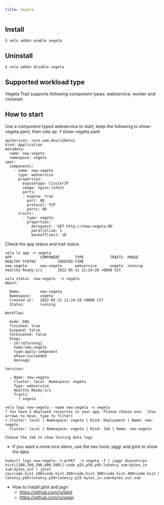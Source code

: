 ```yaml
---
title: Vegeta
---
```


## Install

```shell
$ vela addon enable vegeta
```

## Uninstall

```shell
$ vela addon disable vegeta
```

## Supported workload type

Vegeta Trait supports following component types: webservice, worker and cloneset.

## How to start

Use a component typed webservice to start, keep the following to show-vegeta.yaml, then vela up -f show-vegeta.yaml

```shell
apiVersion: core.oam.dev/v1beta1
kind: Application
metadata:
  name: new-vegeta
  namespace: vegeta
spec:
  components:
    - name: new-vegeta
      type: webservice
      properties:
        exposeType: ClusterIP
        image: nginx:latest
        ports:
        - expose: true
          port: 80
          protocol: TCP
          ports: 80
      traits:
        - type: vegeta
          properties:
            dorequest: 'GET http://show-vegeta:80'
            parallelism: 1
            backofflimit: 10
```

Check the app status and trait status

```shell
vela ls app -n vegeta
APP             COMPONENT       TYPE            TRAITS  PHASE   HEALTHY STATUS          CREATED-TIME
new-vegeta      new-vegeta      webservice      vegeta  running healthy Ready:1/1       2022-05-31 21:24:28 +0800 CST

vela status  new-vegeta  -n vegeta
About:

  Name:         new-vegeta
  Namespace:    vegeta
  Created at:   2022-05-31 21:24:28 +0800 CST
  Status:       running

Workflow:

  mode: DAG
  finished: true
  Suspend: false
  Terminated: false
  Steps
  - id:rqfzusuxgj
    name:new-vegeta
    type:apply-component
    phase:succeeded
    message:

Services:

  - Name: new-vegeta
    Cluster: local  Namespace: vegeta
    Type: webservice
    Healthy Ready:1/1
    Traits:
      ? vegeta

vela logs new-vegeta --name new-vegeta -n vegeta
? You have 2 deployed resources in your app. Please choose one:  [Use arrows to move, type to filter]
> Cluster: local | Namespace: vegeta | Kind: Deployment | Name: new-vegeta
  Cluster: local | Namespace: vegeta | Kind: Job | Name: new-vegeta

Choose the Job to show testing data logs
```

- If you want a more nice demo, use the two tools: jaggr and jplot to show the data
```shell
kubectl logs new-vegeta--1-qrh67  -n vegeta -f | jaggr @count=rps hist\[100,200,300,400,500\]:code p25,p50,p95:latency sum:bytes_in sum:bytes_out | jplot rps+code.hist.100+code.hist.200+code.hist.300+code.hist.400+code.hist.500 latency.p95+latency.p50+latency.p25 bytes_in.sum+bytes_out.sum
```

- How to install jplot and jagrr
    - https://github.com/rs/jplot
    - https://github.com/rs/jaggr
